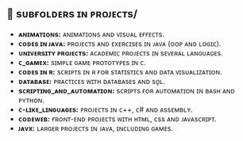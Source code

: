 ## 📁 sᴜʙғᴏʟᴅᴇʀs ɪɴ ᴘʀᴏᴊᴇᴄᴛs/
- **ᴀɴɪᴍᴀᴛɪᴏɴs:** ᴀɴɪᴍᴀᴛɪᴏɴs ᴀɴᴅ ᴠɪsᴜᴀʟ ᴇғғᴇᴄᴛs.
- **ᴄᴏᴅᴇs ɪɴ ᴊᴀᴠᴀ:** ᴘʀᴏᴊᴇᴄᴛs ᴀɴᴅ ᴇxᴇʀᴄɪsᴇs ɪɴ ᴊᴀᴠᴀ (ᴏᴏᴘ ᴀɴᴅ ʟᴏɢɪᴄ).
- **ᴜɴɪᴠᴇʀsɪᴛʏ ᴘʀᴏᴊᴇᴄᴛs:** ᴀᴄᴀᴅᴇᴍɪᴄ ᴘʀᴏᴊᴇᴄᴛs ɪɴ sᴇᴠᴇʀᴀʟ ʟᴀɴɢᴜᴀɢᴇs.
- **ᴄ_ɢᴀᴍᴇx:** sɪᴍᴘʟᴇ ɢᴀᴍᴇ ᴘʀᴏᴛᴏᴛʏᴘᴇs ɪɴ ᴄ.
- **ᴄᴏᴅᴇs ɪɴ ʀ:** sᴄʀɪᴘᴛs ɪɴ ʀ ғᴏʀ sᴛᴀᴛɪsᴛɪᴄs ᴀɴᴅ ᴅᴀᴛᴀ ᴠɪsᴜᴀʟɪᴢᴀᴛɪᴏɴ.
- **ᴅᴀᴛᴀʙᴀsᴇ:** ᴘʀᴀᴄᴛɪᴄᴇs ᴡɪᴛʜ ᴅᴀᴛᴀʙᴀsᴇs ᴀɴᴅ sǫʟ.
- **sᴄʀɪᴘᴛɪɴɢ_ᴀɴᴅ_ᴀᴜᴛᴏᴍᴀᴛɪᴏɴ:** sᴄʀɪᴘᴛs ғᴏʀ ᴀᴜᴛᴏᴍᴀᴛɪᴏɴ ɪɴ ʙᴀsʜ ᴀɴᴅ ᴘʏᴛʜᴏɴ.
- **ᴄ-ʟɪᴋᴇ_ʟɪɴɢᴜᴀɢᴇs:** ᴘʀᴏᴊᴇᴄᴛs ɪɴ ᴄ++, ᴄ# ᴀɴᴅ ᴀssᴇᴍʙʟʏ.
- **ᴄᴏᴅᴇᴡᴇʙ:** ғʀᴏɴᴛ-ᴇɴᴅ ᴘʀᴏᴊᴇᴄᴛs ᴡɪᴛʜ ʜᴛᴍʟ, ᴄss ᴀɴᴅ ᴊᴀᴠᴀsᴄʀɪᴘᴛ.
- **ᴊᴀᴠx:** ʟᴀʀɢᴇʀ ᴘʀᴏᴊᴇᴄᴛs ɪɴ ᴊᴀᴠᴀ, ɪɴᴄʟᴜᴅɪɴɢ ɢᴀᴍᴇs.

